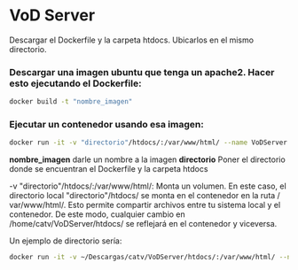 # VoD Server

Descargar el Dockerfile y la carpeta htdocs. Ubicarlos en el mismo directorio.

### Descargar una imagen ubuntu que tenga un apache2. Hacer esto ejecutando el Dockerfile:

```bash
docker build -t "nombre_imagen"
```

### Ejecutar un contenedor usando esa imagen:

```bash
docker run -it -v "directorio"/htdocs/:/var/www/html/ --name VoDServer --restart always "nombre_imagen"
```

**nombre_imagen** darle un nombre a la imagen
**directorio** Poner el directorio donde se encuentran el Dockerfile y la carpeta htdocs

-v "directorio"/htdocs/:/var/www/html/: Monta un volumen. En este caso, el
directorio local "directorio"/htdocs/ se monta en el contenedor en la ruta /
var/www/html/. Esto permite compartir archivos entre tu sistema local y el contenedor. De
este modo, cualquier cambio en /home/catv/VoDServer/htdocs/ se reflejará en el 
contenedor y viceversa.

Un ejemplo de directorio sería: 

```bash
docker run -it -v ~/Descargas/catv/VoDServer/htdocs/:/var/www/html/ --name VoDServer --restart always "nombre_imagen"
```
